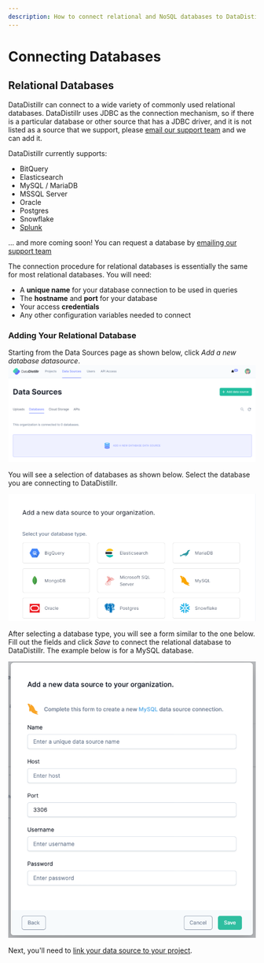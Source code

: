 ```yaml
---
description: How to connect relational and NoSQL databases to DataDistillr
---
```


# Connecting Databases

## __Relational Databases__

DataDistillr can connect to a wide variety of commonly used relational databases. DataDistillr uses JDBC as the
connection mechanism, so if there is a particular database or other source that has a JDBC driver, and it is not
listed as a source that we support, please [email our support team](mailto:support@datadistllr.com) and we can add it.

DataDistillr currently supports:

* BitQuery
* Elasticsearch
* MySQL / MariaDB
* MSSQL Server
* Oracle
* Postgres
* Snowflake
* [Splunk](connecting-to-splunk.md)

... and more coming soon! You can request a database by [emailing our support team](mailto:support@datadistllr.com)

The connection procedure for relational databases is essentially the same for most relational databases.
You will need:

* A **unique name** for your database connection to be used in queries
* The **hostname** and **port** for your database
* Your access **credentials**
* Any other configuration variables needed to connect

### __Adding Your Relational Database__

Starting from the Data Sources page as shown below, click _Add a new database datasource_.
![Data Sources main page](<../../img/connecting-data/add-data-sources-page.PNG>)


You will see a selection of databases as shown below. Select the database you are connecting to DataDistillr.

![Add a new data source to DataDistillr](<../../img/connecting-data/data-source-options.PNG>)

After selecting a database type, you will see a form similar to the one below. Fill out the fields and click _Save_ to
connect the relational database to DataDistillr. The example below is for a MySQL database.

![MySQL Connection Form](<../../img/connecting-data/MySQL-connection-form.png>)

Next, you'll need to [link your data source to your project](../linking-data-to-your-project.md).